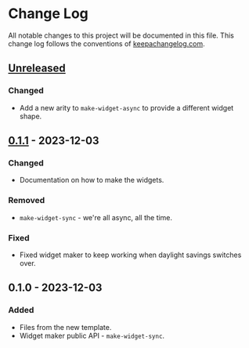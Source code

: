 # Change Log
All notable changes to this project will be documented in this file. This change log follows the conventions of [keepachangelog.com](http://keepachangelog.com/).

## [Unreleased]
### Changed
- Add a new arity to `make-widget-async` to provide a different widget shape.

## [0.1.1] - 2023-12-03
### Changed
- Documentation on how to make the widgets.

### Removed
- `make-widget-sync` - we're all async, all the time.

### Fixed
- Fixed widget maker to keep working when daylight savings switches over.

## 0.1.0 - 2023-12-03
### Added
- Files from the new template.
- Widget maker public API - `make-widget-sync`.

[Unreleased]: https://sourcehost.site/your-name/trabalhonpcompleto/compare/0.1.1...HEAD
[0.1.1]: https://sourcehost.site/your-name/trabalhonpcompleto/compare/0.1.0...0.1.1
